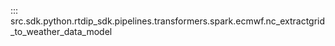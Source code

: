 ::: src.sdk.python.rtdip_sdk.pipelines.transformers.spark.ecmwf.nc_extractgrid_to_weather_data_model